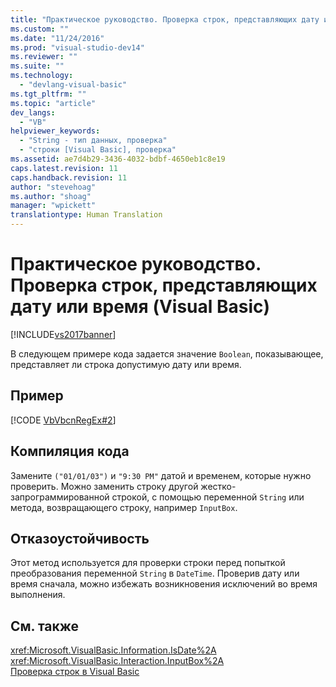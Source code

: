```yaml
---
title: "Практическое руководство. Проверка строк, представляющих дату или время (Visual Basic) | Microsoft Docs"
ms.custom: ""
ms.date: "11/24/2016"
ms.prod: "visual-studio-dev14"
ms.reviewer: ""
ms.suite: ""
ms.technology: 
  - "devlang-visual-basic"
ms.tgt_pltfrm: ""
ms.topic: "article"
dev_langs: 
  - "VB"
helpviewer_keywords: 
  - "String - тип данных, проверка"
  - "строки [Visual Basic], проверка"
ms.assetid: ae7d4b29-3436-4032-bdbf-4650eb1c8e19
caps.latest.revision: 11
caps.handback.revision: 11
author: "stevehoag"
ms.author: "shoag"
manager: "wpickett"
translationtype: Human Translation
---
```

# Практическое руководство. Проверка строк, представляющих дату или время (Visual Basic)
[!INCLUDE[vs2017banner](../../../../csharp/includes/vs2017banner.md)]

В следующем примере кода задается значение `Boolean`, показывающее, представляет ли строка допустимую дату или время.  
  
## Пример  
 [!CODE [VbVbcnRegEx#2](../CodeSnippet/VS_Snippets_VBCSharp/VbVbcnRegEx#2)]  
  
## Компиляция кода  
 Замените `("01/01/03")` и `"9:30 PM"` датой и временем, которые нужно проверить.  Можно заменить строку другой жестко\-запрограммированной строкой, с помощью переменной `String` или метода, возвращающего строку, например `InputBox`.  
  
## Отказоустойчивость  
 Этот метод используется для проверки строки перед попыткой преобразования переменной `String` в `DateTime`.  Проверив дату или время сначала, можно избежать возникновения исключений во время выполнения.  
  
## См. также  
 <xref:Microsoft.VisualBasic.Information.IsDate%2A>   
 <xref:Microsoft.VisualBasic.Interaction.InputBox%2A>   
 [Проверка строк в Visual Basic](../../../../visual-basic/programming-guide/language-features/strings/validating-strings.md)